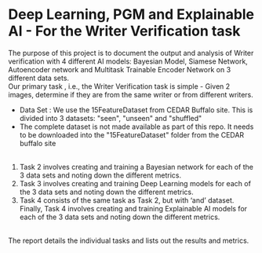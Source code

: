# Deep Learning, PGM and Explainable AI - For the Writer Verification task

The purpose of this project is to document the output and analysis of Writer verification with 4 different AI models: Bayesian Model, Siamese Network, Autoencoder network and Multitask Trainable Encoder Network on 3 different data sets. <br/> 
Our primary task , i.e., the Writer Verification task is simple - Given 2 images, determine if they are from the same writer or from different writers. <br/>
- Data Set : We use the 15FeatureDataset from CEDAR Buffalo site. This is divided into 3 datasets: "seen", "unseen" and "shuffled" 
- The complete dataset is not made available as part of this repo. It needs to be downloaded into the "15FeatureDataset" folder from the CEDAR buffalo site<br/><br/>
1. Task 2 involves creating and training a Bayesian network for each of the 3 data sets and noting down the different metrics. 
2. Task 3 involves creating and training Deep Learning models for each of the 3 data sets and noting down the different metrics. 
3. Task 4 consists of the same task as Task 2, but with ‘and’ dataset. Finally, Task 4 involves creating and training Explainable AI models for each of the 3 data sets and noting down the different metrics. <br><br>

The report details the individual tasks and lists out the results and metrics.
